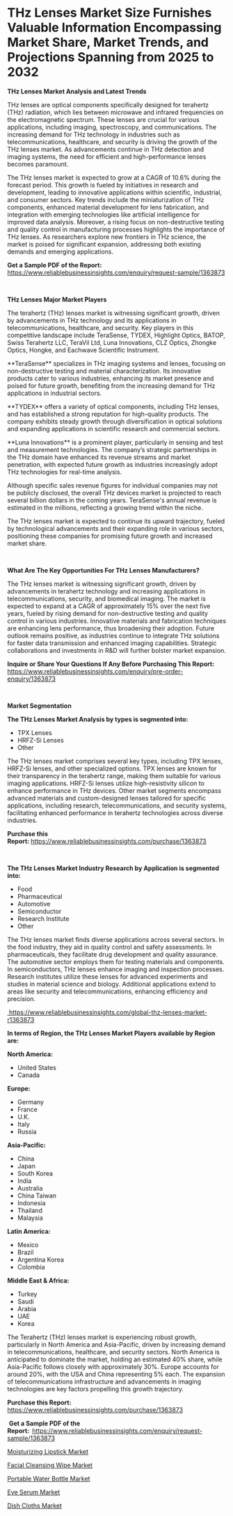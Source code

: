 <p><h1>THz Lenses Market Size Furnishes Valuable Information Encompassing Market Share, Market Trends, and Projections Spanning from 2025 to 2032</h1></p><p><strong>THz Lenses Market Analysis and Latest Trends</strong></p>
<p><p>THz lenses are optical components specifically designed for terahertz (THz) radiation, which lies between microwave and infrared frequencies on the electromagnetic spectrum. These lenses are crucial for various applications, including imaging, spectroscopy, and communications. The increasing demand for THz technology in industries such as telecommunications, healthcare, and security is driving the growth of the THz lenses market. As advancements continue in THz detection and imaging systems, the need for efficient and high-performance lenses becomes paramount.</p><p>The THz lenses market is expected to grow at a CAGR of 10.6% during the forecast period. This growth is fueled by initiatives in research and development, leading to innovative applications within scientific, industrial, and consumer sectors. Key trends include the miniaturization of THz components, enhanced material development for lens fabrication, and integration with emerging technologies like artificial intelligence for improved data analysis. Moreover, a rising focus on non-destructive testing and quality control in manufacturing processes highlights the importance of THz lenses. As researchers explore new frontiers in THz science, the market is poised for significant expansion, addressing both existing demands and emerging applications.</p></p>
<p><strong>Get a Sample PDF of the Report:&nbsp;</strong> <a href="https://www.reliablebusinessinsights.com/enquiry/request-sample/1363873?utm_campaign=84&utm_medium=2&utm_source=Github&utm_content=ia&utm_term=04042025&utm_id=thz-lenses">https://www.reliablebusinessinsights.com/enquiry/request-sample/1363873</a></p>
<p>&nbsp;</p>
<p><strong>THz Lenses Major Market Players</strong></p>
<p><p>The terahertz (THz) lenses market is witnessing significant growth, driven by advancements in THz technology and its applications in telecommunications, healthcare, and security. Key players in this competitive landscape include TeraSense, TYDEX, Highlight Optics, BATOP, Swiss Terahertz LLC, TeraVil Ltd, Luna Innovations, CLZ Optics, Zhongke Optics, Hongke, and Eachwave Scientific Instrument.</p><p>**TeraSense** specializes in THz imaging systems and lenses, focusing on non-destructive testing and material characterization. Its innovative products cater to various industries, enhancing its market presence and poised for future growth, benefiting from the increasing demand for THz applications in industrial sectors.</p><p>**TYDEX** offers a variety of optical components, including THz lenses, and has established a strong reputation for high-quality products. The company exhibits steady growth through diversification in optical solutions and expanding applications in scientific research and commercial sectors.</p><p>**Luna Innovations** is a prominent player, particularly in sensing and test and measurement technologies. The company’s strategic partnerships in the THz domain have enhanced its revenue streams and market penetration, with expected future growth as industries increasingly adopt THz technologies for real-time analysis.</p><p>Although specific sales revenue figures for individual companies may not be publicly disclosed, the overall THz devices market is projected to reach several billion dollars in the coming years. TeraSense's annual revenue is estimated in the millions, reflecting a growing trend within the niche. </p><p>The THz lenses market is expected to continue its upward trajectory, fueled by technological advancements and their expanding role in various sectors, positioning these companies for promising future growth and increased market share.</p></p>
<p>&nbsp;</p>
<p><strong>What Are The Key Opportunities For THz Lenses Manufacturers?</strong></p>
<p><p>The THz lenses market is witnessing significant growth, driven by advancements in terahertz technology and increasing applications in telecommunications, security, and biomedical imaging. The market is expected to expand at a CAGR of approximately 15% over the next five years, fueled by rising demand for non-destructive testing and quality control in various industries. Innovative materials and fabrication techniques are enhancing lens performance, thus broadening their adoption. Future outlook remains positive, as industries continue to integrate THz solutions for faster data transmission and enhanced imaging capabilities. Strategic collaborations and investments in R&D will further bolster market expansion.</p></p>
<p><strong>Inquire or Share Your Questions If Any Before Purchasing This Report:</strong> <a href="https://www.reliablebusinessinsights.com/enquiry/pre-order-enquiry/1363873?utm_campaign=84&utm_medium=2&utm_source=Github&utm_content=ia&utm_term=04042025&utm_id=thz-lenses">https://www.reliablebusinessinsights.com/enquiry/pre-order-enquiry/1363873</a></p>
<p>&nbsp;</p>
<p><strong>Market Segmentation</strong></p>
<p><strong>The THz Lenses Market Analysis by types is segmented into:</strong></p>
<p><ul><li>TPX Lenses</li><li>HRFZ-Si Lenses</li><li>Other</li></ul></p>
<p><p>The THz lenses market comprises several key types, including TPX lenses, HRFZ-Si lenses, and other specialized options. TPX lenses are known for their transparency in the terahertz range, making them suitable for various imaging applications. HRFZ-Si lenses utilize high-resistivity silicon to enhance performance in THz devices. Other market segments encompass advanced materials and custom-designed lenses tailored for specific applications, including research, telecommunications, and security systems, facilitating enhanced performance in terahertz technologies across diverse industries.</p></p>
<p><strong>Purchase this Report:&nbsp;</strong><a href="https://www.reliablebusinessinsights.com/purchase/1363873?utm_campaign=84&utm_medium=2&utm_source=Github&utm_content=ia&utm_term=04042025&utm_id=thz-lenses">https://www.reliablebusinessinsights.com/purchase/1363873</a></p>
<p>&nbsp;</p>
<p><strong>The THz Lenses Market Industry Research by Application is segmented into:</strong></p>
<p><ul><li>Food</li><li>Pharmaceutical</li><li>Automotive</li><li>Semiconductor</li><li>Research Institute</li><li>Other</li></ul></p>
<p><p>The THz lenses market finds diverse applications across several sectors. In the food industry, they aid in quality control and safety assessments. In pharmaceuticals, they facilitate drug development and quality assurance. The automotive sector employs them for testing materials and components. In semiconductors, THz lenses enhance imaging and inspection processes. Research institutes utilize these lenses for advanced experiments and studies in material science and biology. Additional applications extend to areas like security and telecommunications, enhancing efficiency and precision.</p></p>
<p><a href="https://www.reliablebusinessinsights.com/global-thz-lenses-market-r1363873?utm_campaign=84&utm_medium=2&utm_source=Github&utm_content=ia&utm_term=04042025&utm_id=thz-lenses">&nbsp;https://www.reliablebusinessinsights.com/global-thz-lenses-market-r1363873</a></p>
<p><strong>In terms of Region, the THz Lenses Market Players available by Region are:</strong></p>
<p>
    <p> <strong> North America: </strong>
        <ul>
            <li>United States</li>
            <li>Canada</li>
        </ul>
        </p> 
    <p> <strong> Europe: </strong>
        <ul>
            <li>Germany</li>
            <li>France</li>
            <li>U.K.</li>
            <li>Italy</li>
            <li>Russia</li>
        </ul>
        </p> 
    <p> <strong> Asia-Pacific: </strong>
        <ul>
            <li>China</li>
            <li>Japan</li>
            <li>South Korea</li>
            <li>India</li>
            <li>Australia</li>
            <li>China Taiwan</li>
            <li>Indonesia</li>
            <li>Thailand</li>
            <li>Malaysia</li>
        </ul>
        </p> 
    <p> <strong> Latin America: </strong>
        <ul>
            <li>Mexico</li>
            <li>Brazil</li>
            <li>Argentina Korea</li>
            <li>Colombia</li>
        </ul>
        </p> 
    <p> <strong> Middle East & Africa: </strong>
        <ul>
            <li>Turkey</li>
            <li>Saudi</li>
            <li>Arabia</li>
            <li>UAE</li>
            <li>Korea</li>
        </ul>
    </p>
    </p>
<p><p>The Terahertz (THz) lenses market is experiencing robust growth, particularly in North America and Asia-Pacific, driven by increasing demand in telecommunications, healthcare, and security sectors. North America is anticipated to dominate the market, holding an estimated 40% share, while Asia-Pacific follows closely with approximately 30%. Europe accounts for around 20%, with the USA and China representing 5% each. The expansion of telecommunications infrastructure and advancements in imaging technologies are key factors propelling this growth trajectory.</p></p>
<p><strong>Purchase this Report: </strong><a href="https://www.reliablebusinessinsights.com/purchase/1363873?utm_campaign=84&utm_medium=2&utm_source=Github&utm_content=ia&utm_term=04042025&utm_id=thz-lenses">https://www.reliablebusinessinsights.com/purchase/1363873</a></p>
<p>&nbsp;<strong>Get a Sample PDF of the Report:&nbsp;&nbsp;</strong><a href="https://www.reliablebusinessinsights.com/enquiry/request-sample/1363873?utm_campaign=84&utm_medium=2&utm_source=Github&utm_content=ia&utm_term=04042025&utm_id=thz-lenses">https://www.reliablebusinessinsights.com/enquiry/request-sample/1363873</a></p>
<p><strong></strong></p>
<p><p><a href="https://github.com/kecixayaab/Market-Research-Report-List-1/blob/main/moisturizing-lipstick-market.md?utm_campaign=84&utm_medium=2&utm_source=Github&utm_content=ia&utm_term=04042025&utm_id=thz-lenses">Moisturizing Lipstick Market</a></p><p><a href="https://github.com/gilerzelko7a/Market-Research-Report-List-1/blob/main/facial-cleansing-wipe-market.md?utm_campaign=84&utm_medium=2&utm_source=Github&utm_content=ia&utm_term=04042025&utm_id=thz-lenses">Facial Cleansing Wipe Market</a></p><p><a href="https://github.com/vandelmanize/Market-Research-Report-List-1/blob/main/portable-water-bottle-market.md?utm_campaign=84&utm_medium=2&utm_source=Github&utm_content=ia&utm_term=04042025&utm_id=thz-lenses">Portable Water Bottle Market</a></p><p><a href="https://github.com/saribuissawi/Market-Research-Report-List-1/blob/main/eye-serum-market.md?utm_campaign=84&utm_medium=2&utm_source=Github&utm_content=ia&utm_term=04042025&utm_id=thz-lenses">Eye Serum Market</a></p><p><a href="https://github.com/sentoljinqiu/Market-Research-Report-List-1/blob/main/dish-cloths-market.md?utm_campaign=84&utm_medium=2&utm_source=Github&utm_content=ia&utm_term=04042025&utm_id=thz-lenses">Dish Cloths Market</a></p></p>